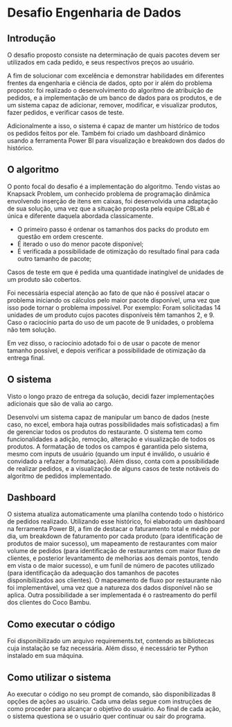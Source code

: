 # Desafio Engenharia de Dados

## Introdução
O desafio proposto consiste na determinação de quais pacotes devem ser utilizados em cada pedido, e seus respectivos preços ao usuário.

A fim de solucionar com excelência e demonstrar habilidades em diferentes frentes da engenharia e ciência de dados, opto por ir além do problema proposto: foi realizado o desenvolvimento do algoritmo de atribuição de pedidos, e a implementação de um banco de dados para os produtos, e de um sistema capaz de adicionar, remover, modificar, e visualizar produtos, fazer pedidos, e verificar casos de teste.

Adicionalmente a isso, o sistema é capaz de manter um histórico de todos os pedidos feitos por ele. Também foi criado um dashboard dinâmico usando a ferramenta Power BI para visualização e breakdown dos dados do histórico.

## O algoritmo

O ponto focal do desafio é a implementação do algoritmo. Tendo vistas ao Knapsack Problem, um conhecido problema de programação dinâmica envolvendo inserção de itens em caixas, foi desenvolvida uma adaptação de sua solução, uma vez que a situação proposta pela equipe CBLab é única e diferente daquela abordada classicamente.

- O primeiro passo é ordenar os tamanhos dos packs do produto em questão em ordem crescente.
- É iterado o uso do menor pacote disponível;
- É verificada a possibilidade de otimização do resultado final para cada outro tamanho de pacote;

Casos de teste em que é pedida uma quantidade inatingível de unidades de um produto são cobertos.

Foi necessária especial atenção ao fato de que não é possível atacar o problema iniciando os cálculos pelo maior pacote disponível, uma vez que isso pode tornar o problema impossível. Por exemplo:
Foram solicitadas 14 unidades de um produto cujos pacotes disponíveis têm tamanhos 2, e 9. Caso o raciocínio parta do uso de um pacote de 9 unidades, o problema não tem solução.

Em vez disso, o raciocínio adotado foi o de usar o pacote de menor tamanho possível, e depois verificar a possibilidade de otimização da entrega final.

## O sistema

Visto o longo prazo de entrega da solução, decidi fazer implementações adicionais que são de valia ao cargo.

Desenvolvi um sistema capaz de manipular um banco de dados (neste caso, no excel, embora haja outras possibilidades mais sofisticadas) a fim de gerenciar todos os produtos do restaurante.
O sistema tem como funcionalidades a adição, remoção, alteração e visualização de todos os produtos. A formatação de todos os campos é garantida pelo sistema, mesmo com inputs de usuário (quando um input é inválido, o usuário é convidado a refazer a formatação).
Além disso, conta com a possibilidade de realizar pedidos, e a visualização de alguns casos de teste notáveis do algoritmo de pedidos implementado.

## Dashboard

O sistema atualiza automaticamente uma planilha contendo todo o histórico de pedidos realizado.
Utilizando esse histórico, foi elaborado um dashboard na ferramenta Power BI, a fim de destacar o faturamento total e médio por dia, um breakdown de faturamento por cada produto (para identificação de produtos de maior sucesso), um mapeamento de restaurantes com maior volume de pedidos (para identificação de restaurantes com maior fluxo de clientes, e posterior levantamento de melhorias aos demais pontos, tendo em vista o de maior sucesso), e um funil de número de pacotes utilizado (para identificação da adequação dos tamanhos de pacotes disponibilizados aos clientes).
O mapeamento de fluxo por restaurante não foi implementável, uma vez que a natureza dos dados disponível não se aplica.
Outra possibilidade a ser implementada é o rastreamento do perfil dos clientes do Coco Bambu.

## Como executar o código

Foi disponibilizado um arquivo requirements.txt, contendo as bibliotecas cuja instalação se faz necessária.
Além disso, é necessário ter Python instalado em sua máquina.

## Como utilizar o sistema

Ao executar o código no seu prompt de comando, são disponibilizadas 8 opções de ações ao usuário.
Cada uma delas segue com instruções de como proceder para alcançar o objetivo do usuário.
Ao final de cada ação, o sistema questiona se o usuário quer continuar ou sair do programa.
